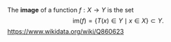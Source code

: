 The **image** of a function $f:X\to Y$ is the set $$\text{im}(f) = \{T(x) \in Y \mid x \in X\}\subset Y.$$
https://www.wikidata.org/wiki/Q860623